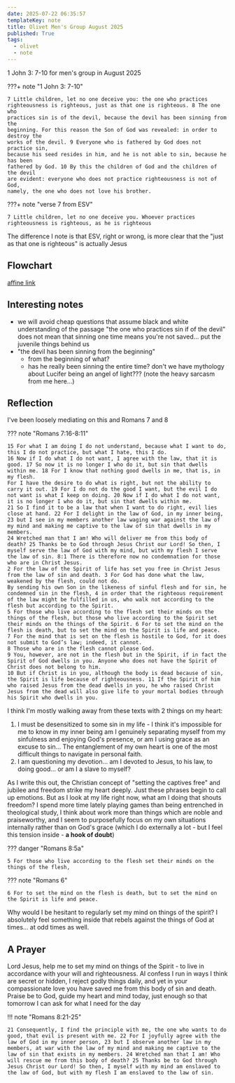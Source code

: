 ```yaml
---
date: 2025-07-22 06:35:57
templateKey: note
title: Olivet Men's Group August 2025
published: True
tags:
  - olivet
  - note
---
```


1 John 3: 7-10 for men's group in August 2025

???+ note "1 John 3: 7-10"

    7 Little children, let no one deceive you: the one who practices
    righteousness is righteous, just as that one is righteous. 8 The one who
    practices sin is of the devil, because the devil has been sinning from the
    beginning. For this reason the Son of God was revealed: in order to destroy the
    works of the devil. 9 Everyone who is fathered by God does not practice sin,
    because his seed resides in him, and he is not able to sin, because he has been
    fathered by God. 10 By this the children of God and the children of the devil
    are evident: everyone who does not practice righteousness is not of God,
    namely, the one who does not love his brother.

???+ note "verse 7 from ESV"

    7 Little children, let no one deceive you. Whoever practices righteousness is righteous, as he is righteous

The difference I note is that ESV, right or wrong, is more clear that the "just as that one is righteous" is actually Jesus

## Flowchart

[affine link](https://affine.paynepride.com/workspace/068b2d03-00ee-4b4b-9a8d-d7b98e85f1f2/YYJT5gEfZin3nTFv7s5wp)

## Interesting notes

- we will avoid cheap questions that assume black and white understanding of
the passage "the one who practices sin if of the devil" does not mean that
sinning one time means you're not saved... put the juvenile things behind us
- "the devil has been sinning from the beginning"
  - from the beginning of what?
  - has he really been sinning the entire time? don't we have mythology about
  Lucifer being an angel of light??? (note the heavy sarcasm from me here...)

## Reflection

I've been loosely mediating on this and Romans 7 and 8

??? note "Romans 7:16-8:11"

    15 For what I am doing I do not understand, because what I want to do, this I do not practice, but what I hate, this I do. 
    16 Now if I do what I do not want, I agree with the law, that it is good. 17 So now it is no longer I who do it, but sin that dwells within me. 18 For I know that nothing good dwells in me, that is, in my flesh. 
    For I have the desire to do what is right, but not the ability to carry it out. 19 For I do not do the good I want, but the evil I do not want is what I keep on doing. 20 Now if I do what I do not want, it is no longer I who do it, but sin that dwells within me. 
    21 So I find it to be a law that when I want to do right, evil lies close at hand. 22 For I delight in the law of God, in my inner being, 23 but I see in my members another law waging war against the law of my mind and making me captive to the law of sin that dwells in my members. 
    24 Wretched man that I am! Who will deliver me from this body of death? 25 Thanks be to God through Jesus Christ our Lord! So then, I myself serve the law of God with my mind, but with my flesh I serve the law of sin. 8:1 There is therefore now no condemnation for those who are in Christ Jesus. 
    2 For the law of the Spirit of life has set you free in Christ Jesus from the law of sin and death. 3 For God has done what the law, weakened by the flesh, could not do. 
    By sending his own Son in the likeness of sinful flesh and for sin, he condemned sin in the flesh, 4 in order that the righteous requirement of the law might be fulfilled in us, who walk not according to the flesh but according to the Spirit. 
    5 For those who live according to the flesh set their minds on the things of the flesh, but those who live according to the Spirit set their minds on the things of the Spirit. 6 For to set the mind on the flesh is death, but to set the mind on the Spirit is life and peace. 
    7 For the mind that is set on the flesh is hostile to God, for it does not submit to God’s law; indeed, it cannot. 
    8 Those who are in the flesh cannot please God. 
    9 You, however, are not in the flesh but in the Spirit, if in fact the Spirit of God dwells in you. Anyone who does not have the Spirit of Christ does not belong to him. 
    10 But if Christ is in you, although the body is dead because of sin, the Spirit is life because of righteousness. 11 If the Spirit of him who raised Jesus from the dead dwells in you, he who raised Christ Jesus from the dead will also give life to your mortal bodies through his Spirit who dwells in you.

I think I'm mostly walking away from these texts with 2 things on my heart:

1. I must be desensitized to some sin in my life - I think it's impossible for
   me to know in my inner being am I genuinely separating myself from my
sinfulness and enjoying God's presence, or am I using grace as an excuse to
sin... The entanglement of my own heart is one of the most difficult things to
navigate in personal faith.
2. I am questioning my devotion... am I devoted to Jesus, to his law, to doing
   good... or am I a slave to myself?

As I write this out, the Christian concept of "setting the captives free" and
jubilee and freedom strike my heart deeply. Just these phrases begin to call up
emotions. But as I look at my life right now, what am I doing that shouts
freedom? I spend more time lately playing games than being entrenched in
theological study, I think about work more than things which are noble and
praiseworthy, and I seem to purposefully focus on my own situations internally
rather than on God's grace (which I do externally a lot - but I feel this
tension inside - __a hook of doubt__)

??? danger "Romans 8:5a"

    5 For those who live according to the flesh set their minds on the things of the flesh, 

??? note "Romans 6"

    6 For to set the mind on the flesh is death, but to set the mind on the Spirit is life and peace.

Why would I be hesitant to regularly set my mind on things of the spirit? I
absolutely feel something inside that rebels against the things of God at
times... at odd times as well.

## A Prayer

Lord Jesus, help me to set my mind on things of the Spirit - to live in
accordance with your will and righteousness. AI confess I run in ways I think
are secret or hidden, I reject godly things daily, and yet in your
compassionate love you have saved me from this body of sin and death. Praise be
to God, guide my heart and mind today, just enough so that tomorrow I can ask
for what I need for the day

!!! note "Romans 8:21-25"

    21 Consequently, I find the principle with me, the one who wants to do good, that evil is present with me. 22 For I joyfully agree with the law of God in my inner person, 23 but I observe another law in my members, at war with the law of my mind and making me captive to the law of sin that exists in my members. 24 Wretched man that I am! Who will rescue me from this body of death? 25 Thanks be to God through Jesus Christ our Lord! So then, I myself with my mind am enslaved to the law of God, but with my flesh I am enslaved to the law of sin. 

